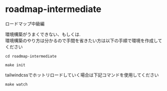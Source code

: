 # roadmap-intermediate
ロードマップ中級編

環境構築がうまくできない、もしくは.  
環境構築のやり方は分かるので手間を省きたい方は以下の手順で環境を作成してください
```
cd roadmap-intermediate
```

```
make init
```

tailwindcssでホットリロードしていく場合は下記コマンドを使用してください
```
make watch
```
